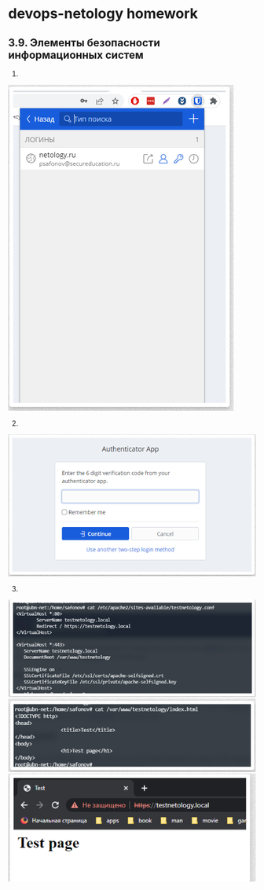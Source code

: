 
# devops-netology homework
## 3.9. Элементы безопасности информационных систем

1. 
![img.png](img.png)

2.
![img_1.png](img_1.png)

3.
![img_2.png](img_2.png) ![img_3.png](img_3.png) ![img_4.png](img_4.png)
